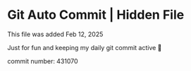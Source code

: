 # Git Auto Commit | Hidden File

This file was added Feb 12, 2025

Just for fun and keeping my daily git commit active 🤪

commit number: 431070
